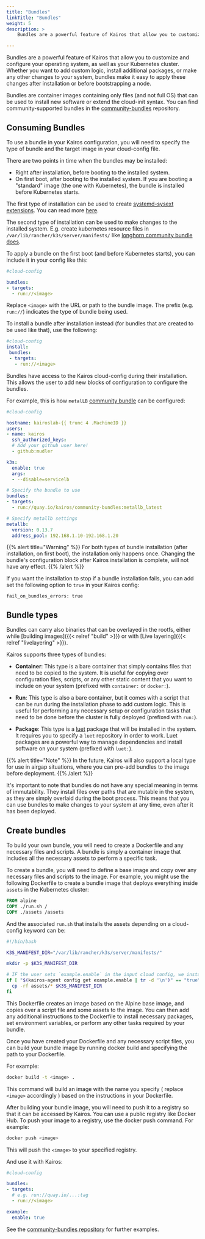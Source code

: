 ```yaml
---
title: "Bundles"
linkTitle: "Bundles"
weight: 5
description: >
    Bundles are a powerful feature of Kairos that allow you to customize and configure your operating system. This section explains how to use and build custom bundles.

---
```


Bundles are a powerful feature of Kairos that allow you to customize and configure your operating system, as well as your Kubernetes cluster. Whether you want to add custom logic, install additional packages, or make any other changes to your system, bundles make it easy to apply these changes after installation or before bootstrapping a node.

Bundles are container images containing only files (and not full OS) that can be used to install new software or extend the cloud-init syntax. You can find community-supported bundles in the [community-bundles](https://github.com/kairos-io/community-bundles) repository.

## Consuming Bundles

To use a bundle in your Kairos configuration, you will need to specify the type of bundle and the target image in your cloud-config file.

There are two points in time when the bundles may be installed:

- Right after installation, before booting to the installed system.
- On first boot, after booting to the installed system. If you are booting a "standard" image (the one with Kubernetes), the bundle is installed before
  Kubernetes starts.

The first type of installation can be used to create [systemd-sysext extensions](https://www.freedesktop.org/software/systemd/man/devel/systemd-sysext.html).
You can read more [here](/docs/advanced/livelayering/).

The second type of installation can be used to make changes to the installed system.
E.g. create kubernetes resource files in `/var/lib/rancher/k3s/server/manifests/`
like [longhorn community bundle does](https://github.com/kairos-io/community-bundles/blob/4673a2d7002a54e42f2780c30e7185bbe976eb7e/longhorn/run.sh#L5C38-L5C76).


To apply a bundle on the first boot (and before Kubernetes starts),
you can include it in your config like this:

```yaml
#cloud-config

bundles:
- targets:
  - run://<image>
```

Replace `<image>` with the URL or path to the bundle image. The prefix (e.g. `run://`) indicates the type of bundle being used.

To install a bundle after installation instead (for bundles that are created to
be used like that), use the following:

```yaml
#cloud-config
install:
 bundles:
 - targets:
   - run://<image>
```

Bundles have access to the Kairos cloud-config during their installation.
This allows the user to add new blocks of configuration to configure the bundles.

For example, this is how `metalLB` [community bundle](https://github.com/kairos-io/community-bundles) can be configured:

```yaml
#cloud-config

hostname: kairoslab-{{ trunc 4 .MachineID }}
users:
- name: kairos
  ssh_authorized_keys:
  # Add your github user here!
  - github:mudler

k3s:
  enable: true
  args:
  - --disable=servicelb

# Specify the bundle to use
bundles:
- targets:
  - run://quay.io/kairos/community-bundles:metallb_latest

# Specify metallb settings
metallb:
  version: 0.13.7
  address_pool: 192.168.1.10-192.168.1.20
```

{{% alert title="Warning" %}}
For both types of bundle installation (after installation, on first boot),
the installation only happens once. Changing the bundle's configuration block
after Kairos installation is complete, will not have any effect.
{{% /alert %}}

If you want the installation to stop if a bundle installation fails, you can
add set the following option to `true` in your Kairos config:

```
fail_on_bundles_errors: true
```

## Bundle types

Bundles can carry also binaries that can be overlayed in the rootfs, either while [building images]({{< relref "build" >}}) or with [Live layering]({{< relref "livelayering" >}}).

Kairos supports three types of bundles:

- **Container**: This type is a bare container that simply contains files that need to be copied to the system. It is useful for copying over configuration files, scripts, or any other static content that you want to include on your system (prefixed with `container:` or `docker:`).

- **Run**: This type is also a bare container, but it comes with a script that can be run during the installation phase to add custom logic. This is useful for performing any necessary setup or configuration tasks that need to be done before the cluster is fully deployed (prefixed with `run:`).

- **Package**: This type is a [luet](https://luet.io) package that will be installed in the system. It requires you to specify a `luet` repository in order to work. Luet packages are a powerful way to manage dependencies and install software on your system (prefixed with `luet:`).


{{% alert title="Note" %}}
In the future, Kairos will also support a local type for use in airgap situations, where you can pre-add bundles to the image before deployment.
{{% /alert %}}

It's important to note that bundles do not have any special meaning in terms of immutability. They install files over paths that are mutable in the system, as they are simply overlaid during the boot process. This means that you can use bundles to make changes to your system at any time, even after it has been deployed.

## Create bundles

To build your own bundle, you will need to create a Dockerfile and any necessary files and scripts. A bundle is simply a container image that includes all the necessary assets to perform a specific task.

To create a bundle, you will need to define a base image and copy over any necessary files and scripts to the image. For example, you might use the following Dockerfile to create a bundle image that deploys everything inside `assets` in the Kubernetes cluster:

```Dockerfile
FROM alpine
COPY ./run.sh /
COPY ./assets /assets
```

And the associated `run.sh` that installs the assets depending on a cloud-config keyword can be:

```bash
#!/bin/bash

K3S_MANIFEST_DIR="/var/lib/rancher/k3s/server/manifests/"

mkdir -p $K3S_MANIFEST_DIR

# IF the user sets `example.enable` in the input cloud config, we install our assets
if [ "$(kairos-agent config get example.enable | tr -d '\n')" == "true" ]; then
  cp -rf assets/* $K3S_MANIFEST_DIR
fi
```

This Dockerfile creates an image based on the Alpine base image, and copies over a script file and some assets to the image. 
You can then add any additional instructions to the Dockerfile to install necessary packages, set environment variables, or perform any other tasks required by your bundle.

Once you have created your Dockerfile and any necessary script files, you can build your bundle image by running docker build and specifying the path to your Dockerfile. 

For example:

```bash
docker build -t <image> .
```

This command will build an image with the name you specify ( replace `<image>` accordingly ) based on the instructions in your Dockerfile.

After building your bundle image, you will need to push it to a registry so that it can be accessed by Kairos. You can use a public registry like Docker Hub. To push your image to a registry, use the docker push command. For example:

```bash
docker push <image>
```

This will push the `<image>` to your specified registry.

And use it with Kairos:

```yaml
#cloud-config

bundles:
- targets:
  # e.g. run://quay.io/...:tag
  - run://<image>

example:
  enable: true
```

See the [community-bundles repository](https://github.com/kairos-io/community-bundles) for further examples.
